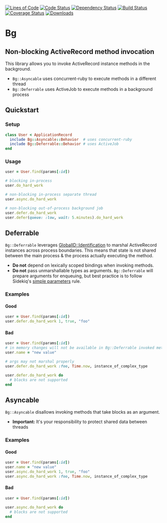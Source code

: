[![Lines of Code](http://img.shields.io/badge/lines_of_code-117-brightgreen.svg?style=flat)](http://blog.codinghorror.com/the-best-code-is-no-code-at-all/)
[![Code Status](http://img.shields.io/codeclimate/github/hopsoft/bg.svg?style=flat)](https://codeclimate.com/github/hopsoft/bg)
[![Dependency Status](http://img.shields.io/gemnasium/hopsoft/bg.svg?style=flat)](https://gemnasium.com/hopsoft/bg)
[![Build Status](http://img.shields.io/travis/hopsoft/bg.svg?style=flat)](https://travis-ci.org/hopsoft/bg)
[![Coverage Status](https://img.shields.io/coveralls/hopsoft/bg.svg?style=flat)](https://coveralls.io/r/hopsoft/bg?branch=master)
[![Downloads](http://img.shields.io/gem/dt/bg.svg?style=flat)](http://rubygems.org/gems/bg)

# Bg

## Non-blocking ActiveRecord method invocation

This library allows you to invoke ActiveRecord instance methods in the background.

* `Bg::Asyncable` uses concurrent-ruby to execute methods in a different thread
* `Bg::Deferrable` uses ActiveJob to execute methods in a background process


## Quickstart

### Setup

```ruby
class User < ApplicationRecord
  include Bg::Asyncable::Behavior  # uses concurrent-ruby
  include Bg::Deferrable::Behavior # uses ActiveJob
end
```

### Usage

```ruby
user = User.find(params[:id])

# blocking in-process
user.do_hard_work

# non-blocking in-process separate thread
user.async.do_hard_work

# non-blocking out-of-process background job
user.defer.do_hard_work
user.defer(queue: :low, wait: 5.minutes).do_hard_work
```

## Deferrable

`Bg::Deferrable` leverages [GlobalID::Identification](https://github.com/rails/globalid) to marshal ActiveRecord instances across process boundaries.
This means that state is not shared between the main process & the process actually executing the method.

* __Do not__ depend on lexically scoped bindings when invoking methods.
* __Do not__ pass unmarshallable types as arguments.
  `Bg::Deferrable` will prepare arguments for enqueuing, but best practice is to follow
  Sidekiq's [simple parameters](https://github.com/mperham/sidekiq/wiki/Best-Practices#1-make-your-job-parameters-small-and-simple) rule.

### Examples

#### Good

```ruby
user = User.find(params[:id])
user.defer.do_hard_work 1, true, "foo"
```

#### Bad

```ruby
user = User.find(params[:id])
# in memory changes will not be available in Bg::Deferrable invoked methods
user.name = "new value"

# args may not marshal properly
user.defer.do_hard_work :foo, Time.now, instance_of_complex_type

user.defer.do_hard_work do
  # blocks are not supported
end
```

## Asyncable

`Bg::Asyncable` disallows invoking methods that take blocks as an argument.

* __Important:__ It's your responsibility to protect shared data between threads

### Examples

#### Good

```ruby
user = User.find(params[:id])
user.name = "new value"
user.async.do_hard_work 1, true, "foo"
user.async.do_hard_work :foo, Time.now, instance_of_complex_type
```

#### Bad

```ruby
user = User.find(params[:id])

user.async.do_hard_work do
  # blocks are not supported
end
```

